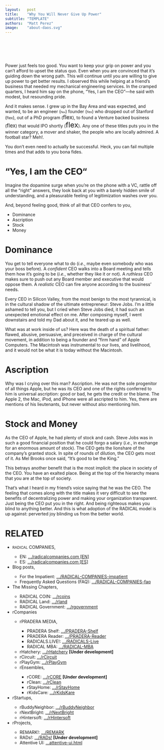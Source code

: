 ```yaml
---
layout:   post
title:    "Why You Will Never Give Up Power"
subtitle: "TEMPLATE"
authors:  "Matt Perez"
image:    "about-daos.svg"
---
```


<div style="display:none;">
 <p>Power just feels too good. You want to keep your grip on power, even when you are convinced that it&rsquo;s going down the wrong path. &ldquo;Yes, I am the CEO&rdquo; he said with modest, but resounding pride.</p>
</div>

<h1>&nbsp;</h1>
 <p>Power just feels too good. You want to keep your grip on power and you can&rsquo;t afford to upset the status quo. Even when you are convinced that it&rsquo;s guiding down the wrong path. This will continue until you are willing to give up power to get better results. I observed this while helping at a friend&rsquo;s business that needed my mechanical engineering services. In the cramped quarters, I heard him say on the phone, &ldquo;Yes, I am the CEO&rdquo;&mdash;he said with modest, but resounding pride.</p>
 <p>And it makes sense. I grew up in the Bay Area and was expected, and wanted, to be an
 engineer (<span style="font-size:xx-small; ">flex</span>)
 founder (<span style="font-size:x-small; ">flex</span>)
 who dropped out of Stanford (<span style="font-size:smaller; ">flex</span>),
 out of a PhD program (<span style="font-size:large; ">flex</span>),
 to found a Venture backed business (<span style="font-size:larger; ">flex</span>) that
 would IPO shortly (<span style="font-size:x-large; ">flex</span>).
 Any one of these titles puts you in the winner category, a mover and shaker, the people who are locally admired. A football star? Meh!.</p>
 <p>You don&rsquo;t even need to actually be successful. Heck, you can fail multiple times and that adds to you bona fides.</p>

 <h1>&ldquo;Yes, I am the CEO&ldquo;</h1>
 <p>Imagine the dopamine surge when you&rsquo;re on the phone with a VC, rattle off all the &ldquo;right&rdquo; answers, they look back at you with a barely hidden smile of understanding, and a pleasurable feeling of legitimization washes over you.</p>
 <p>And, beyond feeling good, think of all that CEO confers to you,</p>
 <ul>
  <li>Dominance</li>
  <li>Ascription</li>
  <li>Stock</li>
  <li>Money</li>
 </ul>

<h1>Dominance</h1>
 <p>You get to tell everyone what to do (<em>i.e.</em>, maybe even somebody who was your boss before). A <em>confident</em> CEO walks into a Board meeting and tells them how it&rsquo;s going to be (<em>i.e.</em>, whether they like it or not). A <em>ruthless</em> CEO makes sure to push out any Board member and executive that would oppose them. A <em>realistic</em> CEO can fire anyone according to the business&rsquo; needs.</p>
 <p>Every CEO in Silicon Valley, from the most benign to the most tyrannical, is in the cultural shadow of the ultimate entrepreneur: Steve Jobs. I&rsquo;m a little ashamed to tell you, but I cried when Steve Jobs died, it had such an unexpected emotional effect on me. After composing myself, I went downstairs and told my Dad about it, and he teared up as well.</p>
 <p>What was at work inside of us? Here was the death of a spiritual father: flawed, abusive, persuasive, and preceived in charge of the cultural movement, in addition to being a founder and &ldquo;firm hand&rdquo; of Apple Computers. The Macintosh was instrumental to our lives, and livelihood, and it would not be what it is today without the Macintosh.</p>

<h1>Ascription</h1>
 <p>Why was I crying over this man? Ascription. He was not the sole progenitor of all things Apple, but he was its CEO and one of the rights conferred to him is universal ascription: good or bad, he gets the credit or the blame. The Apple 2, the Mac, iPod, and iPhone were all ascripted to him. Yes, there are mentions of his lieutenants, but never without also mentioning him.</p>

<h1>Stock and Money</h1>
 <p>As the CEO of Apple, he had plenty of stock and cash. Steve Jobs was in such a good financial position that he could forgo a salary (<em>i.e.</em>, in exchange for an enormous amount of stock). The CEO gets the lionshare of the company&rsquo;s granted stock. In spite of rounds of dilution, the CEO gets most of it. As Mel Brooks once said, &ldquo;It&rsquo;s good to be the King.&rdquo;</p>
 <p>This betrays another benefit that is the most implicit: the place in society of the CEO. You have an exalted place. Being at the top of the hierarchy means that you are at the top of society.</p>
 <p>That&rsquo;s what I heard in my friend&rsquo;s voice saying that he was the CEO. The feeling that comes along with the title makes it very difficult to see the benefits of decentralizing power and making your organization transparent. Just being the CEO put you in the right. And being righteous makes you blind to anything better. And this is what adoption of the RADICAL model is up against: perverted joy blinding us from the better world.</p>

<h1 class="_section">RELATED</h1>
 <ul>
  <li><span style="font-size:smaller; ">RADICAL</span> COMPANIES,</li>
   <ul>
    <li><a>EN</a>: <a href="https://radicalcompanies.com" target="_blank">&hellip;/radicalcompanies.com [EN]</a></li>
    <li><a>ES</a>: <a href="https://radicalcompanies.com" target="_blank">&hellip;/radicalcompanies.com [ES]</a></li>
   </ul>
  <li>Blog posts,</li>
   <ul>
    <li>For the Impatient: <a href="https://radicalcompanies.com/2022/05/04/RADICAL-COMPANIES-impatient" target="_blank">&hellip;/RADICAL-COMPANIES-impatient</a></li>
    <li>Frequently Asked Questions (FAQ): <a href="https://radicalcompanies.com/2022/05/05/RADICAL-COMPANIES-faq" target="_blank">&hellip;/RADICAL-COMPANIES-faq</a></li>
   </ul>
   <li>The Missing Chapters,</li>
    <ul>
     <li>RADICAL COIN: <a href="https://radicalcompanies.com/2022/05/07/rcoins" target="_blank">&hellip;/rcoins</a></li>
     <li>RADICAL Land: <a href="https://radicalcompanies.com/2022/05/08/rland" target="_blank">&hellip;/rland</a></li>
     <li>RADICAL Government: <a href="https://radicalcompanies.com/2022/05/06/rgovernment" target="_blank">&hellip;/rgovernment</a></li>
    </ul>
   <li>rCompanies</li>
    <ul>
     <li>rPRADERA MEDIA,</li>
      <ul>
       <li>PRADERA Shelf: <a href="https://radicalcompanies.com/2022/04/02/PRADERA-Shelf" target="_blank">&hellip;/PRADERA-Shelf</a></li>
       <li>PRADERA Reader: <a href="https://radicalcompanies.com/2022/04/01/PRADERA-Reader" target="_blank">&hellip;/PRADERA-Reader</a></li>
       <li>RADICALS.LIVE!: <a href="https://radicalcompanies.com/2022/04/04/RADICALS-Live" target="_blank">&hellip;/RADICALS-Live</a></li>
       <li>RADICAL MBA: <a href="https://radicalcompanies.com/2022/04/03/RADICAL-MBA" target="_blank">&hellip;/RADICAL-MBA</a></li>
      </ul>
     <li>rHatchery: <a href="https://radicalcompanies.com/2022/05/16/rHatchery" target="_blank">&hellip;/rHatchery</a> <span style="font-weight:bold; ">[Under development]</span></li>
     <li>rCircuit: <a href="https://radicalcompanies.com/2022/04/05/rCircuit" target="_blank">&hellip;/rCircuit</a></li>
     <li>rPlayGym: <a href="https://radicalcompanies.com/2022/04/06/rPlayGym" target="_blank">&hellip;/rPlayGym</a></li>
     <li>rEnsembles,</li>
      <ul>
       <li>rCORE: <a href="https://radicalcompanies.com/2022/05/15/rCORE" target="_blank">&hellip;/rCORE</a> <span style="font-weight:bold; ">[Under development]</span></li>
       <li>rClean: <a href="https://radicalcompanies.com/2022/05/14/rClean" target="_blank">&hellip;/rClean</a></li>
       <li>rStayHome: <a href="https://radicalcompanies.com/2022/05/12/rStayHome" target="_blank">&hellip;/rStayHome</a></li>
       <li>rKidsCare: <a href="https://radicalcompanies.com/2022/05/13/rKidsKare" target="_blank">&hellip;/rKidsKare</a></li>
      </ul>
    </ul>
  <li>rStartups,</li>
   <ul>
    <li>rBuddyNeighbor: <a href="https://radicalcompanies.com/2022/05/20/rBuddyNeighbor" target="_blank">&hellip;/rBuddyNeighbor</a></li>
    <li>rNextBright: <a href="https://radicalcompanies.com/2022/05/22/rNextBright" target="_blank">&hellip;/rNextBright</a></li>
    <li>rHintersoft: <a href="https://radicalcompanies.com/2022/05/21/rHintersoft" target="_blank">&hellip;/rHintersoft</a></li> 
   </ul>
  <li>rProjects,</li>
   <ul>
    <li>REMARK!: <a href="https://radicalcompanies.com/2022/05/18/REMARK" target="_blank">&hellip;/REMARK</a></li>
    <li>RADs!: <a href="https://radicalcompanies.com/2022/05/19/RADs!" target="_blank">&hellip;/RADs!</a> <span style="font-weight:bold; ">[Under development]</span></li>
    <li>Attentive UI: <a href="https://radicalcompanies.com/2022/05/17/attentive-ui.html" target="_blank">&hellip;attentive-ui.html</a></li>
   </ul>
 </ul>

